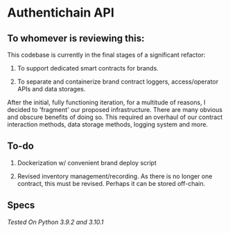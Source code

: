# Authentichain API
## To whomever is reviewing this:
This codebase is currently in the final stages of a significant refactor:

1) To support dedicated smart contracts for brands.

2) To separate and containerize brand contract loggers, access/operator APIs and data storages.

After the initial, fully functioning iteration, for a multitude of reasons, I decided to 'fragment' our proposed infrastructure. There are many obvious and obscure benefits of doing so. This required an overhaul of our contract interaction methods, data storage methods, logging system and more.

## To-do
1) Dockerization w/ convenient brand deploy script

2) Revised inventory management/recording. As there is no longer one contract, this must be revised. Perhaps it can be stored off-chain.


## Specs
*Tested On Python 3.9.2 and 3.10.1*
